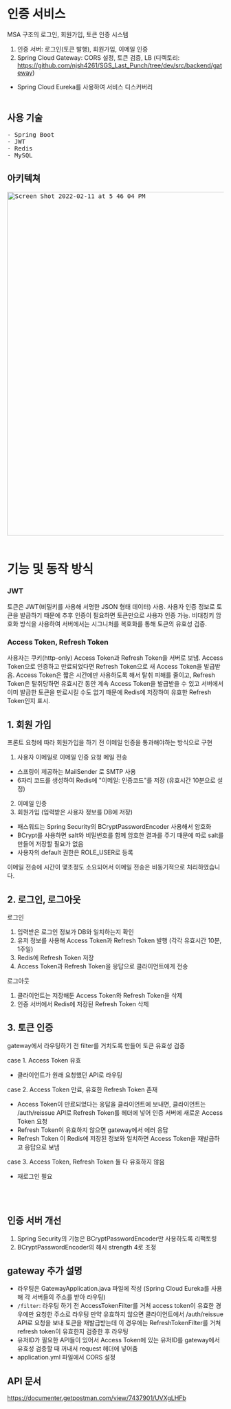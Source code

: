 # 인증 서비스

MSA 구조의 로그인, 회원가입, 토큰 인증 시스템
1) 인증 서버: 로그인(토큰 발행), 회원가입, 이메일 인증
2) Spring Cloud Gateway: CORS 설정, 토큰 검증, LB
   (디렉토리: https://github.com/njsh4261/SGS_Last_Punch/tree/dev/src/backend/gateway)
- Spring Cloud Eureka를 사용하여 서비스 디스커버리
<br></br>

## 사용 기술
<pre>
- Spring Boot
- JWT
- Redis
- MySQL
</pre>

## 아키텍쳐
<kbd>
<img width="800" alt="Screen Shot 2022-02-11 at 5 46 04 PM" src="https://user-images.githubusercontent.com/47516074/153561878-d594ac21-61e0-4a96-a92d-4d30d9837ef0.png">
</kbd>
<br></br>

# 기능 및 동작 방식
### JWT
토큰은 JWT(비밀키를 사용해 서명한 JSON 형태 데이터) 사용. 사용자 인증 정보로 토큰을 발급하기 때문에 추후 인증이 필요하면 토큰만으로 사용자 인증 가능. 비대칭키 암호화 방식을 사용하여 서버에서는 시그니처를 복호화를 통해 토큰의 유효성 검증.
### Access Token, Refresh Token
사용자는 쿠키(http-only) Access Token과 Refresh Token을 서버로 보냄. Access Token으로 인증하고 만료되었다면 Refresh Token으로 새 Access Token을 발급받음.
Access Token은 짧은 시간에만 사용하도록 해서 탈취 피해를 줄이고, Refresh Token은 탈취당하면 유효시간 동안 계속 Access Token을 발급받을 수 있고 서버에서 이미 발급한 토큰을 만료시킬 수도 없기 때문에 Redis에 저장하여 유효한 Refresh Token인지 표시.

## 1. 회원 가입
프론트 요청에 따라 회원가입을 하기 전 이메일 인증을 통과해야하는 방식으로 구현 

1) 사용자 이메일로 이메일 인증 요청 메일 전송
- 스프링이 제공하는 MailSender 로 SMTP 사용
- 6자리 코드를 생성하여 Redis에 "이메일: 인증코드"를 저장 (유효시간 10분으로 설정)
2) 이메일 인증
3) 회원가입 (입력받은 사용자 정보를 DB에 저장)
- 패스워드는 Spring Security의 BCryptPasswordEncoder 사용해서 암호화
- BCrypt를 사용하면 salt와 비밀번호를 함께 암호한 결과를 주기 때문에 따로 salt를 만들어 저장할 필요가 없음
- 사용자의 default 권한은 ROLE_USER로 등록

이메일 전송에 시간이 몇초정도 소요되어서 이메일 전송은 비동기적으로 처리하였습니다.

## 2. 로그인, 로그아웃
로그인
1) 입력받은 로그인 정보가 DB와 일치하는지 확인
2) 유저 정보를 사용해 Access Token과 Refresh Token 발행 (각각 유효시간 10분, 1주일)
3) Redis에 Refresh Token 저장
4) Access Token과 Refresh Token을 응답으로 클라이언트에게 전송

로그아웃
1) 클라이언트는 저장해둔 Access Token와 Refresh Token을 삭제
2) 인증 서버에서 Redis에 저장된 Refresh Token 삭제

## 3. 토큰 인증
gateway에서 라우팅하기 전 filter를 거치도록 만들어 토큰 유효성 검증

case 1. Access Token 유효
- 클라이언트가 원래 요청했던 API로 라우팅

case 2. Access Token 만료, 유효한 Refresh Token 존재
- Access Token이 만료되었다는 응답을 클라이언트에 보내면, 클라이언트는 /auth/reissue API로 Refresh Token를 헤더에 넣어 인증 서버에 새로운 Access Token 요청 
- Refresh Token이 유효하지 않으면 gateway에서 에러 응답
- Refresh Token 이 Redis에 저장된 정보와 일치하면 Access Token을 재발급하고 응답으로 보냄

case 3. Access Token, Refresh Token 둘 다 유효하지 않음
- 재로그인 필요

<br></br>

## 인증 서버 개선
1) Spring Security의 기능은 BCryptPasswordEncoder만 사용하도록 리팩토링
2) BCryptPasswordEncoder의 해시 strength 4로 조정 

## gateway 추가 설명
- 라우팅은 GatewayApplication.java 파일에 작성 (Spring Cloud Eureka를 사용해 각 서버들의 주소를 받아 라우팅)
- `/filter`: 라우팅 하기 전 AccessTokenFilter를 거쳐 access token이 유효한 경우에만 요청한 주소로 라우팅
  만약 유효하지 않으면 클라이언트에서 /auth/reissue API로 요청을 보내 토큰을 재발급받는데 이 경우에는 RefreshTokenFilter를 거쳐 refresh token이 유효한지 검증한 후 라우팅
- 유저ID가 필요한 API들이 있어서 Access Token에 있는 유저ID를 gateway에서 유효성 검증할 때 꺼내서 request 헤더에 넣어줌 
- application.yml 파일에서 CORS 설정

## API 문서
https://documenter.getpostman.com/view/7437901/UVXgLHFb 